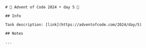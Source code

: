 
    # 🎄 Advent of Code 2024 • day 5 🎄

    ## Info

    Task description: [link](https://adventofcode.com/2024/day/5)

    ## Notes

    ...
  